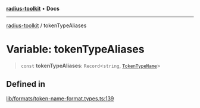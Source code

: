 [**radius-toolkit**](../README.md) • **Docs**

***

[radius-toolkit](../globals.md) / tokenTypeAliases

# Variable: tokenTypeAliases

> `const` **tokenTypeAliases**: `Record`\<`string`, [`TokenTypeName`](../type-aliases/TokenTypeName.md)\>

## Defined in

[lib/formats/token-name-format.types.ts:139](https://github.com/rangle/radius-token-tango/blob/0fa25351e79af51a833bcebadbd83e27a9791a4f/packages/radius-toolkit/src/lib/formats/token-name-format.types.ts#L139)
